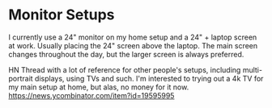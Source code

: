 # Monitor Setups

I currently use a 24" monitor on my home setup and a 24" + laptop screen at work. Usually placing the 24" screen above the laptop. The main screen changes throughout the day, but the larger screen is always preferred.

HN Thread with a lot of reference for other people's setups, including multi-portrait displays, using TVs and such. I'm interested to trying out a 4k TV for my main setup at home, but alas, no money for it now.  
https://news.ycombinator.com/item?id=19595995
